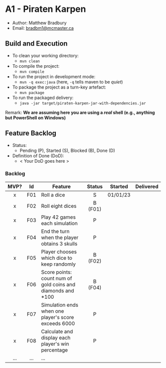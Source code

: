 # A1 - Piraten Karpen

  * Author: Matthew Bradbury
  * Email: bradbm1@mcmaster.ca

## Build and Execution

  * To clean your working directory:
    * `mvn clean`
  * To compile the project:
    * `mvn compile`
  * To run the project in development mode:
    * `mvn -q exec:java` (here, `-q` tells maven to be _quiet_)
  * To package the project as a turn-key artefact:
    * `mvn package`
  * To run the packaged delivery:
    * `java -jar target/piraten-karpen-jar-with-dependencies.jar` 

Remark: **We are assuming here you are using a _real_ shell (e.g., anything but PowerShell on Windows)**

## Feature Backlog

 * Status: 
   * Pending (P), Started (S), Blocked (B), Done (D)
 * Definition of Done (DoD):
   * < Your DoD goes here >

### Backlog 

| MVP? | Id  | Feature  | Status  |  Started  | Delivered |
| :-:  |:-:  |---       | :-:     | :-:       | :-:       |
| x   | F01 | Roll a dice |  S | 01/01/23 |  |
| x   | F02 | Roll eight dices  |  B (F01) |   |
| x   | F03 | Play 42 games each simulation  |  P  |   |
| x   | F04 | End the turn when the player obtains 3 skulls | P | |
| x   | F05 | Player chooses which dice to keep randomly | B (F02) | | 
| x   | F06 | Score points: count num of gold coins and diamonds and \*100| B (F04) | |
| x   | F07 | Simulation ends when one player's score exceeds 6000 | P | |
| x   | F08 | Calculate and display each player's win percentage | P | | 
| ... | ... | ... |

